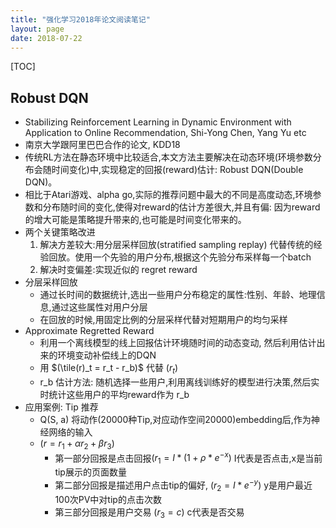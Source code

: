 ```yaml
---
title: "强化学习2018年论文阅读笔记"
layout: page
date: 2018-07-22
---
```


[TOC]

## Robust DQN
- Stabilizing Reinforcement Learning in Dynamic Environment with Application to Online Recommendation, Shi-Yong Chen, Yang Yu etc
- 南京大学跟阿里巴巴合作的论文, KDD18
- 传统RL方法在静态环境中比较适合,本文方法主要解决在动态环境(环境参数分布会随时间变化)中,实现稳定的回报(reward)估计: Robust DQN(Double DQN)。
- 相比于Atari游戏、alpha go,实际的推荐问题中最大的不同是高度动态,环境参数和分布随时间的变化,使得对reward的估计方差很大,并且有偏: 因为reward的增大可能是策略提升带来的,也可能是时间变化带来的。
- 两个关键策略改进
    1. 解决方差较大:用分层采样回放(stratified sampling replay) 代替传统的经验回放。使用一个先验的用户分布,根据这个先验分布采样每一个batch
    2. 解决时变偏差:实现近似的 regret reward
- 分层采样回放
    - 通过长时间的数据统计,选出一些用户分布稳定的属性:性别、年龄、地理信息,通过这些属性对用户分层
    - 在回放的时候,用固定比例的分层采样代替对短期用户的均匀采样
- Approximate Regretted Reward
    - 利用一个离线模型的线上回报估计环境随时间的动态变动, 然后利用估计出来的环境变动补偿线上的DQN
    - 用 $(\tile(r)_t = r_t - r_b)$ 代替 $(r_t)$
    - r_b 估计方法: 随机选择一些用户,利用离线训练好的模型进行决策,然后实时统计这些用户的平均reward作为 r_b
- 应用案例: Tip 推荐
    - Q(S, a) 将动作(20000种Tip,对应动作空间20000)embedding后,作为神经网络的输入
    - $(r = r_1 + \alpha r_2 + \beta r_3)$ 
        - 第一部分回报是点击回报$(r_1 = I * (1 + \rho * e^{-x})$ I代表是否点击,x是当前tip展示的页面数量
        - 第二部分回报是描述用户点击tip的偏好, $(r_2 = I * e^{-y})$ y是用户最近100次PV中对tip的点击次数
        - 第三部分回报是用户交易 $(r_3 = c)$ c代表是否交易
    

